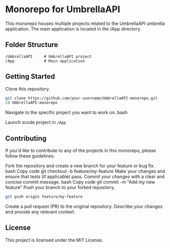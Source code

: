 # Monorepo for UmbrellaAPI

This monorepo houses multiple projects related to the UmbrellaAPI umbrella application. The main application is located in the /App directory.

## Folder Structure
```plainText
/UmbrellaAPI     # UmbrellaAPI project
/App             # Main application
```

## Getting Started

Clone this repository.
```bash
git clone https://github.com/your-username/UmbrellaAPI-monorepo.git
cd UmbrellaAPI-monorepo
```
Navigate to the specific project you want to work on.
bash

Launch xcode project in ```/App```


## Contributing

If you'd like to contribute to any of the projects in this monorepo, please follow these guidelines:

Fork the repository and create a new branch for your feature or bug fix.
bash
Copy code
git checkout -b feature/my-feature
Make your changes and ensure that tests (if applicable) pass.
Commit your changes with a clear and concise commit message.
bash
Copy code
git commit -m "Add my new feature"
Push your branch to your forked repository.
```bash
git push origin feature/my-feature
```
Create a pull request (PR) to the original repository. Describe your changes and provide any relevant context.

## License

This project is licensed under the MIT License.
